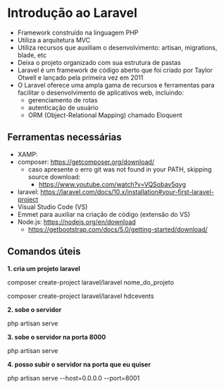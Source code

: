 # Introdução ao Laravel

- Framework construído na linguagem PHP
- Utiliza a arquitetura MVC
- Utiliza recursos que auxiliam o desenvolvimento: artisan, migrations, blade, etc
- Deixa o projeto organizado com sua estrutura de pastas
- Laravel é um framework de código aberto que foi criado por Taylor Otwell e lançado pela primeira vez em 2011
- O Laravel oferece uma ampla gama de recursos e ferramentas para facilitar o desenvolvimento de aplicativos web, incluindo:
  - gerenciamento de rotas
  - autenticação de usuário
  - ORM (Object-Relational Mapping) chamado Eloquent

## Ferramentas necessárias
- XAMP: 
- composer: https://getcomposer.org/download/ 
  - caso apresente o erro git was not found in your PATH, skipping source download:
    - https://www.youtube.com/watch?v=VQSobav5qyg 
- laravel: https://laravel.com/docs/10.x/installation#your-first-laravel-project
- Visual Studio Code (VS)
- Emmet para  auxiliar na criação de código (extensão do VS)
- Node.js: https://nodejs.org/en/download 
  - https://getbootstrap.com/docs/5.0/getting-started/download/ 

## Comandos úteis

**1. cria um projeto laravel**

composer create-project laravel/laravel nome_do_projeto

composer create-project laravel/laravel hdcevents

**2. sobe o servidor**

php artisan serve

**3. sobe o servidor na porta 8000**

php artisan serve

**4. posso subir o servidor na porta que eu quiser**

php artisan serve --host=0.0.0.0 --port=8001
